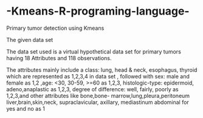 # -Kmeans-R-programing-language-
Primary tumor detection using Kmeans 


The given data set 

The data set used is a virtual hypothetical data set for primary tumors having 18 Attributes and 118 observations. 

The attributes mainly include a class: lung, head & neck, esophagus, thyroid which are represented as 1,2,3,4 in data set , followed with sex: male and female as 1,2 ,age:  <30, 30-59, >=60 as 1,2,3, histologic-type: epidermoid, adeno,anaplastic as 1,2,3, degree of difference: well, fairly, poorly as 1,2,3,and other attributes like bone,bone- marrow,lung,pleura,peritoneum liver,brain,skin,neck, supraclavicular, axillary, mediastinum abdominal for yes and no as 1 
